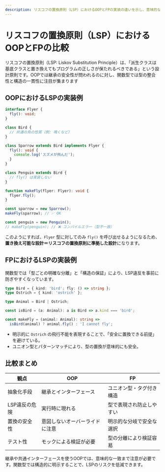 ```yaml
---
description: リスコフの置換原則（LSP）におけるOOPとFPの実装の違いを示し、意味的な一貫性の重要性を考察します。
---
```


# リスコフの置換原則（LSP）におけるOOPとFPの比較

リスコフの置換原則（LSP: Liskov Substitution Principle）は、「派生クラスは基底クラスと置き換えてもプログラムの正しさが保たれるべきである」という設計原則です。OOPでは継承の安全性が問われるのに対し、関数型では型の整合性と構造の一貫性に注目が集まります

## OOPにおけるLSPの実装例
```ts
interface Flyer {
  fly(): void;
}

class Bird {
  // 共通の鳥の性質（例: 鳴くなど）
}

class Sparrow extends Bird implements Flyer {
  fly(): void {
    console.log('スズメが飛んだ');
  }
}

class Penguin extends Bird {
  // fly() は実装しない
}
```
```ts
function makeFly(flyer: Flyer): void {
  flyer.fly();
}

const sparrow = new Sparrow();
makeFly(sparrow); // ✅ OK

const penguin = new Penguin();
// makeFly(penguin); // ❌ コンパイルエラー（型不一致）
```

このようにすれば、`Flyer` 型に対してのみ `fly()` を呼び出せるようになるため、**置き換え可能な設計＝リスコフの置換原則に準拠した設計**になります。


## FPにおけるLSPの実装例
関数型では「型ごとの明確な分離」と「構造の保証」により、LSP違反を事前に防ぎやすくなっています。

```ts
type Bird = { kind: 'bird'; fly: () => string };
type Ostrich = { kind: 'ostrich' };

type Animal = Bird | Ostrich;

const isBird = (a: Animal): a is Bird => a.kind === 'bird';

const makeFly = (animal: Animal): string =>
  isBird(animal) ? animal.fly() : 'I cannot fly';
```

- 明示的に `Ostrich` の飛行不能を表現することで、「安全に置換できる前提」を避けている。
- ユニオン型とパターンマッチにより、型の置換が意味的にも安全。


## 比較まとめ

| 観点 | OOP | FP |
|------|-----|----|
| 抽象化手段 | 継承とインターフェース | ユニオン型・タグ付き構造 |
| LSP違反の危険 | 実行時に現れる | 型で表現され防止しやすい |
| 置換の安全性 | 意図しないオーバーライドに注意 | 明示的な分岐で安全な選択 |
| テスト性 | モックによる検証が必要 | 型の分離により検証容易 |

継承や共通インターフェースを使うOOPでは、意味的な一致まで注意が必要です。関数型では構造的に明示することで、LSPのリスクを低減できます。